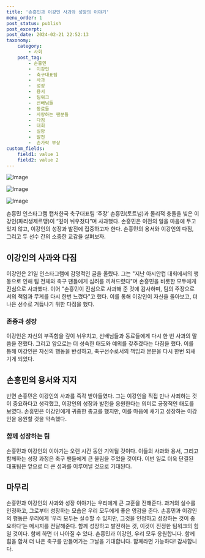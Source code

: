 ```yaml
---
title: '손흥민과 이강인 사과와 성장의 이야기'
menu_order: 1
post_status: publish
post_excerpt: 
post_date: 2024-02-21 22:52:13
taxonomy:
    category:
        - 사회
    post_tag:
        - 손흥민
        -  이강인
        -  축구대표팀
        -  사과
        -  성장
        -  용서
        -  팀워크
        -  선배님들
        -  동료들
        -  사랑하는 팬분들
        -  다짐
        -  대회
        -  실망
        -  발전
        -  손가락 부상
custom_fields:
    field1: value 1
    field2: value 2
---
```


![Image](https://imgnews.pstatic.net/image/020/2024/02/21/0003549150_001_20240221085401032.jpg?type=w647)

![Image](https://imgnews.pstatic.net/image/020/2024/02/21/0003549150_002_20240221085401067.jpg?type=w647)

![Image](https://imgnews.pstatic.net/image/020/2024/02/21/0003549150_003_20240221085401095.jpg?type=w647)

손흥민 인스타그램 캡처한국 축구대표팀 ‘주장’ 손흥민(토트넘)과 물리적 충돌을 빚은 이강인(파리생제르맹)이 “깊이 뉘우쳤다”며 사과했다. 손흥민은 이전의 일을 마음에 두고 있지 않고, 이강인의 성장과 발전에 집중하고자 한다. 손흥민의 용서와 이강인의 다짐, 그리고 두 선수 간의 소중한 교감을 살펴보자.
## 이강인의 사과와 다짐
이강인은 21일 인스타그램에 감명적인 글을 올렸다. 그는 "지난 아시안컵 대회에서의 행동으로 인해 팀 전체와 축구 팬들에게 심려를 끼쳐드렸다"며 손흥민을 비롯한 모두에게 진심으로 사과했다. 이어 "손흥민이 진심으로 사과해 준 것에 감사하며, 팀의 주장으로서의 책임과 무게를 다시 한번 느꼈다"고 했다. 이를 통해 이강인이 자신을 돌아보고, 더 나은 선수로 거듭나기 위한 다짐을 했다.
### 존중과 성장
이강인은 자신의 부족함을 깊이 뉘우치고, 선배님들과 동료들에게 다시 한 번 사과의 말씀을 전했다. 그리고 앞으로는 더 성숙한 태도와 예의를 갖추겠다는 다짐을 했다. 이를 통해 이강인은 자신의 행동을 반성하고, 축구선수로서의 책임과 본분을 다시 한번 되새기게 되었다.
## 손흥민의 용서와 지지
반면 손흥민은 이강인의 사과를 즉각 받아들였다. 그는 이강인을 직접 만나 사죄하는 것이 중요하다고 생각했고, 이강인의 성장과 발전을 응원한다는 의미로 긍정적인 태도를 보였다. 손흥민은 이강인에게 귀중한 충고를 했지만, 이를 마음에 새기고 성장하는 이강인을 응원할 것을 약속했다.
### 함께 성장하는 팀
손흥민과 이강인의 이야기는 오랜 시간 동안 기억될 것이다. 이들의 사과와 용서, 그리고 함께하는 성장 과정은 축구 팬들에게 큰 울림을 주었을 것이다. 이번 일로 더욱 단결된 대표팀은 앞으로 더 큰 성과를 이루어낼 것으로 기대된다.
## 마무리
손흥민과 이강인의 사과와 성장 이야기는 우리에게 큰 교훈을 전해준다. 과거의 실수를 인정하고, 그로부터 성장하는 모습은 우리 모두에게 좋은 영감을 준다. 손흥민과 이강인의 행동은 우리에게 '우리 모두는 실수할 수 있지만, 그것을 인정하고 성장하는 것이 중요하다'는 메시지를 전달해준다. 함께 성장하고 발전하는 것, 이것이 진정한 팀워크의 힘일 것이다. 함께 하면 더 나아질 수 있다. 손흥민과 이강인, 우리 모두 응원합니다. 함께 힘을 합쳐 더 나은 축구를 만들어가는 그날을 기대합니다. 함께라면 가능하다! 감사합니다.
